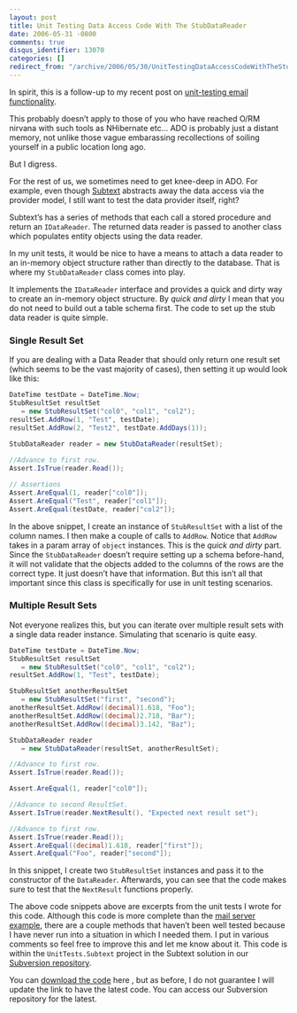 ```yaml
---
layout: post
title: Unit Testing Data Access Code With The StubDataReader
date: 2006-05-31 -0800
comments: true
disqus_identifier: 13070
categories: []
redirect_from: "/archive/2006/05/30/UnitTestingDataAccessCodeWithTheStubDataReader.aspx/"
---
```


In spirit, this is a follow-up to my recent post on [unit-testing email
functionality](http://haacked.com/archive/2006/05/30/ATestingMailServerForUnitTestingEmailFunctionality.aspx "Testing Mail Server").

This probably doesn’t apply to those of you who have reached O/RM
nirvana with such tools as NHibernate etc... ADO is probably just a
distant memory, not unlike those vague embarassing recollections of
soiling yourself in a public location long ago.

But I digress.

For the rest of us, we sometimes need to get knee-deep in ADO. For
example, even though
[Subtext](http://subtextproject.com/ "Subtext Website") abstracts away
the data access via the provider model, I still want to test the data
provider itself, right?

Subtext’s has a series of methods that each call a stored procedure and
return an `IDataReader`. The returned data reader is passed to another
class which populates entity objects using the data reader.

In my unit tests, it would be nice to have a means to attach a data
reader to an in-memory object structure rather than directly to the
database. That is where my `StubDataReader` class comes into play.

It implements the `IDataReader` interface and provides a quick and dirty
way to create an in-memory object structure. By *quick and dirty* I mean
that you do not need to build out a table schema first. The code to set
up the stub data reader is quite simple.

### Single Result Set

If you are dealing with a Data Reader that should only return one result
set (which seems to be the vast majority of cases), then setting it up
would look like this:

```csharp
DateTime testDate = DateTime.Now;
StubResultSet resultSet 
   = new StubResultSet("col0", "col1", "col2");
resultSet.AddRow(1, "Test", testDate);
resultSet.AddRow(2, "Test2", testDate.AddDays(1));
            
StubDataReader reader = new StubDataReader(resultSet);

//Advance to first row.
Assert.IsTrue(reader.Read());

// Assertions            
Assert.AreEqual(1, reader["col0"]);
Assert.AreEqual("Test", reader["col1"]);
Assert.AreEqual(testDate, reader["col2"]);
```

In the above snippet, I create an instance of `StubResultSet` with a
list of the column names. I then make a couple of calls to `AddRow`.
Notice that `AddRow` takes in a param array of `object` instances. This
is the *quick and dirty* part. Since the `StubDataReader` doesn’t
require setting up a schema before-hand, it will not validate that the
objects added to the columns of the rows are the correct type. It just
doesn’t have that information. But this isn’t all that important since
this class is specifically for use in unit testing scenarios.

### Multiple Result Sets

Not everyone realizes this, but you can iterate over multiple result
sets with a single data reader instance. Simulating that scenario is
quite easy.

```csharp
DateTime testDate = DateTime.Now;
StubResultSet resultSet 
   = new StubResultSet("col0", "col1", "col2");
resultSet.AddRow(1, "Test", testDate);

StubResultSet anotherResultSet 
   = new StubResultSet("first", "second");
anotherResultSet.AddRow((decimal)1.618, "Foo");
anotherResultSet.AddRow((decimal)2.718, "Bar");
anotherResultSet.AddRow((decimal)3.142, "Baz");

StubDataReader reader 
   = new StubDataReader(resultSet, anotherResultSet);

//Advance to first row.
Assert.IsTrue(reader.Read());

Assert.AreEqual(1, reader["col0"]);

//Advance to second ResultSet.
Assert.IsTrue(reader.NextResult(), "Expected next result set");

//Advance to first row.
Assert.IsTrue(reader.Read());
Assert.AreEqual((decimal)1.618, reader["first"]);
Assert.AreEqual("Foo", reader["second"]);
```

In this snippet, I create two `StubResultSet` instances and pass it to
the constructor of the `DataReader`. Afterwards, you can see that the
code makes sure to test that the `NextResult` functions properly.

The above code snippets above are excerpts from the unit tests I wrote
for this code. Although this code is more complete than the [mail server
example](http://haacked.com/archive/2006/05/30/ATestingMailServerForUnitTestingEmailFunctionality.aspx "Testing Mail Server"),
there are a couple methods that haven’t been well tested because I have
never run into a situation in which I needed them. I put in various
comments so feel free to improve this and let me know about it. This
code is within the `UnitTests.Subtext` project in the Subtext solution
in our [Subversion
repository](http://subtextproject.com/Home/About/ViewTheCode/tabid/116/Default.aspx "View the Code").

You can [download the
code](http://haacked.com/code/StubDataReader.zip "StubDataReader code")
here , but as before, I do not guarantee I will update the link to have
the latest code. You can access our Subversion repository for the
latest.

